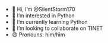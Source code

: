 - 👋 Hi, I’m @SilentStorm170
- 👀 I’m interested in Python
- 🌱 I’m currently learning Python
- 💞️ I’m looking to collaborate on TINET
- 😄 Pronouns: him/him
